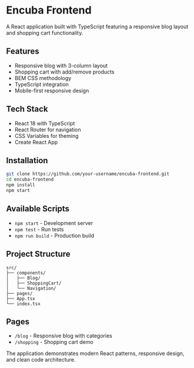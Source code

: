 # Encuba Frontend

A React application built with TypeScript featuring a responsive blog layout and shopping cart functionality.

## Features

- Responsive blog with 3-column layout
- Shopping cart with add/remove products
- BEM CSS methodology
- TypeScript integration
- Mobile-first responsive design

## Tech Stack

- React 18 with TypeScript
- React Router for navigation
- CSS Variables for theming
- Create React App

## Installation

```bash
git clone https://github.com/your-username/encuba-frontend.git
cd encuba-frontend
npm install
npm start
```

## Available Scripts

- `npm start` - Development server
- `npm test` - Run tests
- `npm run build` - Production build

## Project Structure

```
src/
├── components/
│   ├── Blog/
│   ├── ShoppingCart/
│   └── Navigation/
├── pages/
├── App.tsx
└── index.tsx
```

## Pages

- `/blog` - Responsive blog with categories
- `/shopping` - Shopping cart demo

The application demonstrates modern React patterns, responsive design, and clean code architecture.
